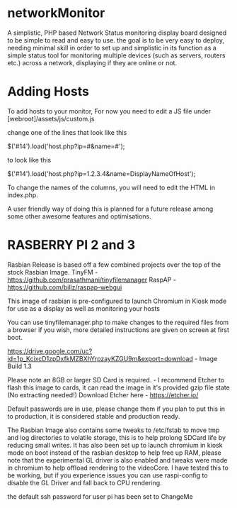 # networkMonitor

A simplistic, PHP based Network Status monitoring display board designed to be simple to read and easy to use. the goal is to be very easy to deploy, needing minimal skill in order to set up and simplistic in its function as a simple status tool for monitoring multiple devices (such as servers, routers etc.) across a network, displaying if they are online or not. 

# Adding Hosts 
To add hosts to your monitor, For now you need to edit a JS file under [webroot]/assets/js/custom.js

change one of the lines that look like this 

$('#14').load('host.php?ip=#&name=#');


to look like this

$('#14').load('host.php?ip=1.2.3.4&name=DisplayNameOfHost');

To change the names of the columns, you will need to edit the HTML in index.php. 

A user friendly way of doing this is planned for a future release among some other awesome features and optimisations.

# RASBERRY PI 2 and 3 
Rasbian Release is based off a few combined projects over the top of the stock Rasbian Image.
TinyFM - https://github.com/prasathmani/tinyfilemanager
RaspAP - https://github.com/billz/raspap-webgui

This image of rasbian is pre-configured to launch Chromium in Kiosk mode for use as a display as well as monitoring your hosts

You can use tinyfilemanager.php to make changes to the required files from a browser if you wish, more detailed instructions are given on screen at first boot.

https://drive.google.com/uc?id=1p_KcixcD1zpDxfkMZBXhYrpzayKZGU9m&export=download - Image Build 1.3

Please note an 8GB or larger SD Card is required. - I recommend Etcher to flash this image to cards, it can read the image in it's provided gzip file state (No extracting needed!)
Download Etcher here - https://etcher.io/

Default passwords are in use, please change them if you plan to put this in to production, it is considered stable and production ready.

The Rasbian Image also contains some tweaks to /etc/fstab to move tmp and log directories to volatile storage, this is to help prolong SDCard life by reducing small writes. It has also been set up to launch chromium in kiosk mode on boot instead of the rasbian desktop to help free up RAM, please note that the experimental GL driver is also enabled and tweaks were made in chromium to help offload rendering to the videoCore. I have tested this to be working, but if you experience issues you can use raspi-config to disable the GL Driver and fall back to CPU rendering.

the default ssh password for user pi has been set to ChangeMe 
